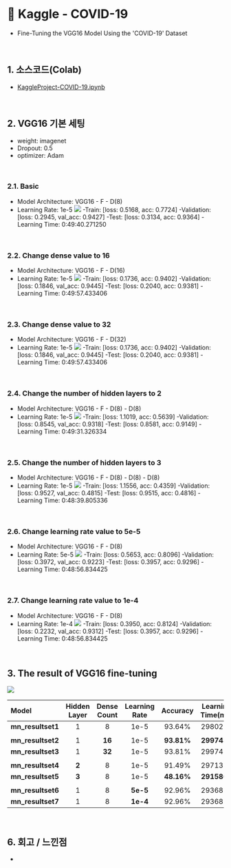 # :pushpin: Kaggle - COVID-19
- Fine-Tuning the VGG16 Model Using the 'COVID-19' Dataset

</br>

## 1. 소스코드(Colab)
- [KaggleProject-COVID-19.ipynb](https://colab.research.google.com/drive/18BXx_fb77k9KbYsv_bVidVf9FhbqK2KA#scrollTo=f2XiUpwDXhNq)

</br>

## 2. VGG16 기본 세팅
- weight: imagenet
- Dropout: 0.5
- optimizer: Adam

</br>

### 2.1. Basic
- Model Architecture: VGG16 - F - D(8)
- Learning Rate: 1e-5
![](./Graph/1.png)
-Train: [loss: 0.5168, acc: 0.7724]
-Validation: [loss: 0.2945, val_acc: 0.9427]
-Test: [loss: 0.3134, acc: 0.9364]
-Learning Time: 0:49:40.271250

</br>

### 2.2. Change dense value to 16
- Model Architecture: VGG16 - F - D(16)
- Learning Rate: 1e-5
![](./Graph/2.png)
-Train: [loss: 0.1736, acc: 0.9402]
-Validation: [loss: 0.1846, val_acc: 0.9445]
-Test: [loss: 0.2040, acc: 0.9381]
-Learning Time: 0:49:57.433406

</br>

### 2.3. Change dense value to 32
- Model Architecture: VGG16 - F - D(32)
- Learning Rate: 1e-5
![](./Graph/3.png)
-Train: [loss: 0.1736, acc: 0.9402]
-Validation: [loss: 0.1846, val_acc: 0.9445]
-Test: [loss: 0.2040, acc: 0.9381]
-Learning Time: 0:49:57.433406

</br>

### 2.4. Change the number of hidden layers to 2
- Model Architecture: VGG16 - F - D(8) - D(8)
- Learning Rate: 1e-5
![](./Graph/4.png)
-Train: [loss: 1.1019, acc: 0.5639]
-Validation: [loss: 0.8545, val_acc: 0.9318]
-Test: [loss: 0.8581, acc: 0.9149]
-Learning Time: 0:49:31.326334

</br>

### 2.5. Change the number of hidden layers to 3
- Model Architecture: VGG16 - F - D(8) - D(8) - D(8)
- Learning Rate: 1e-5
![](./Graph/5.png)
-Train: [loss: 1.1556, acc: 0.4359]
-Validation: [loss: 0.9527, val_acc: 0.4815]
-Test: [loss: 0.9515, acc: 0.4816]
-Learning Time: 0:48:39.805336

</br>

### 2.6. Change learning rate value to 5e-5
- Model Architecture: VGG16 - F - D(8)
- Learning Rate: 5e-5
![](./Graph/6.png)
-Train: [loss: 0.5653, acc: 0.8096]
-Validation: [loss: 0.3972, val_acc: 0.9223]
-Test: [loss: 0.3957, acc: 0.9296]
-Learning Time: 0:48:56.834425

</br>

### 2.7. Change learning rate value to 1e-4
- Model Architecture: VGG16 - F - D(8)
- Learning Rate: 1e-4
![](./Graph/7.png)
-Train: [loss: 0.3950, acc: 0.8124]
-Validation: [loss: 0.2232, val_acc: 0.9312]
-Test: [loss: 0.3957, acc: 0.9296]
-Learning Time: 0:48:56.834425

</br>

## 3. The result of VGG16 fine-tuning

![](./Graph/result.png)

| Model | Hidden Layer | Dense Count | Learning Rate | Accuracy | Learning Time(ms) | 
| :-- | :-: | :-: | :-: | :-: | :-: |
| **mn_resultset1** | 1 | 8 | 1e-5 | 93.64% | 2980271 |
|  |  |  |  |  |  |
| **mn_resultset2** | 1 | **16** | 1e-5 | **93.81%** | **2997433** |
| **mn_resultset3** | 1 | **32** | 1e-5 | 93.81% | 2997433 |
|  |  |  |  |  |  |
| **mn_resultset4** | **2** | 8 | 1e-5 | 91.49% | 2971326 |
| **mn_resultset5** | **3** | 8 | 1e-5 | **48.16%** | **2915805** |
|  |  |  |  |  |  |
| **mn_resultset6** | 1 | 8 | **5e-5** | 92.96% | 2936834 |
| **mn_resultset7** | 1 | 8 | **1e-4** | 92.96% | 2936834 |

</br>

## 6. 회고 / 느낀점
-

</br>
